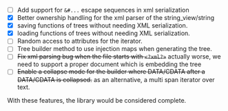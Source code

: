 - [ ] Add support for `&#...` escape sequences in xml serialization
- [x] Better ownership handling for the xml parser of the string_view/string
- [x] saving functions of trees without needing XML serialization.
- [x] loading functions of trees without needing XML serialization.
- [ ] Random access to attributes for the iterator.
- [ ] Tree builder method to use injection maps when generating the tree.
- [ ] ~~Fix xml parsing bug when the file starts with `<?xml?>`~~ actually worse, we need to support a proper document which is embedding the tree
- [ ] ~~Enable a collapse mode for the builder where DATA/CDATA after a DATA/CDATA is collapsed.~~ as an alternative, a multi span iterator over text.

With these features, the library would be considered complete.